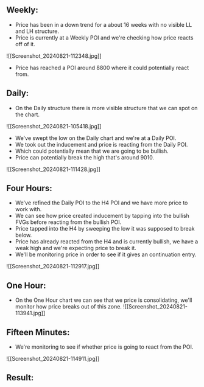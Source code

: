 
## Weekly:

- Price has been in a down trend for a about 16 weeks with no visible LL and LH structure.
- Price is currently at a Weekly POI and we're checking how price reacts off of it.

![[Screenshot_20240821-112348.jpg]]

- Price has reached a POI around 8800 where it could potentially react from.

## Daily:

- On the Daily structure there is more visible structure that we can spot on the chart.

![[Screenshot_20240821-105418.jpg]]

- We've swept the low on the Daily chart and we're at a Daily POI.
- We took out the inducement and price is reacting from the Daily POI.
- Which could potentially mean that we are going to be bullish.
- Price can potentially break the high that's around 9010.

![[Screenshot_20240821-111428.jpg]]

## Four Hours:

- We've refined the Daily POI to the H4 POI and we have more price to work with.
- We can see how price created inducement by tapping into the bullish FVGs before reacting from the bullish POI.
- Price tapped into the H4 by sweeping the low it was supposed to break below.
- Price has already reacted from the H4 and is currently bullish, we have a weak high and we're expecting price to break it. 
- We'll be monitoring price in order to see if it gives an continuation entry.

![[Screenshot_20240821-112917.jpg]]

## One Hour:

- On the One Hour chart we can see that we price is consolidating, we'll monitor how price breaks out of this zone.
 ![[Screenshot_20240821-113941.jpg]]

## Fifteen Minutes:

- We're monitoring to see if whether price is going to react from the POI.

![[Screenshot_20240821-114911.jpg]]

## Result: